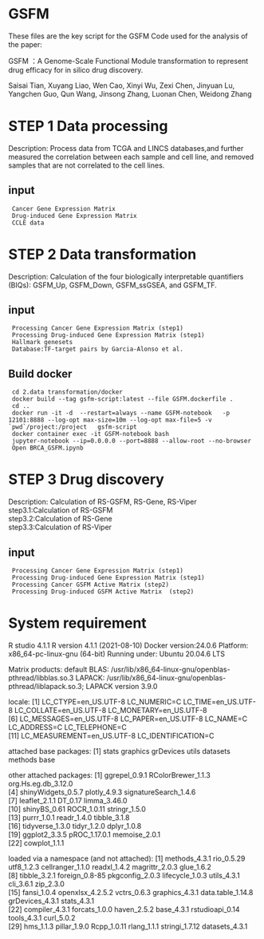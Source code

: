 # GSFM
These files are the key script for the GSFM
Code used for the analysis of the paper:

GSFM ：A Genome-Scale Functional Module transformation to represent drug efficacy for in silico drug discovery.

Saisai Tian, Xuyang Liao, Wen Cao, Xinyi Wu, Zexi Chen, Jinyuan Lu, Yangchen Guo, Qun Wang, Jinsong Zhang, Luonan Chen, Weidong Zhang

# STEP 1 Data processing
Description: Process data from TCGA and LINCS databases,and further measured the correlation between each sample and cell line, and removed samples that are not correlated to the cell lines.
## input 
     Cancer Gene Expression Matrix
     Drug-induced Gene Expression Matrix
     CCLE data
     
# STEP 2 Data transformation
Description: Calculation of the four biologically interpretable quantifiers (BIQs): GSFM_Up, GSFM_Down, GSFM_ssGSEA, and GSFM_TF.
## input
     Processing Cancer Gene Expression Matrix (step1)
     Processing Drug-induced Gene Expression Matrix (step1)
     Hallmark genesets
     Database:TF-target pairs by Garcia-Alonso et al.
## Build docker
     cd 2.data transformation/docker
     docker build --tag gsfm-script:latest --file GSFM.dockerfile .
     cd ..
     docker run -it -d  --restart=always --name GSFM-notebook   -p 12101:8888 --log-opt max-size=10m --log-opt max-file=5 -v `pwd`/project:/project   gsfm-script
     docker container exec -it GSFM-notebook bash
     jupyter-notebook --ip=0.0.0.0 --port=8888 --allow-root --no-browser
     Open BRCA_GSFM.ipynb

# STEP 3 Drug discovery
Description: Calculation of RS-GSFM, RS-Gene, RS-Viper                                                                                 
 step3.1:Calculation of RS-GSFM                                
 step3.2:Calculation of RS-Gene                                      
 step3.3:Calculation of RS-Viper                              
## input
     Processing Cancer Gene Expression Matrix (step1)
     Processing Drug-induced Gene Expression Matrix (step1) 
     Processing Cancer GSFM Active Matrix (step2)
     Processing Drug-induced GSFM Active Matrix  (step2)
     

# System requirement
R studio 4.1.1 R version 4.1.1 (2021-08-10)
Docker version:24.0.6
Platform: x86_64-pc-linux-gnu (64-bit)
Running under: Ubuntu 20.04.6 LTS

Matrix products: default
BLAS:   /usr/lib/x86_64-linux-gnu/openblas-pthread/libblas.so.3 
LAPACK: /usr/lib/x86_64-linux-gnu/openblas-pthread/liblapack.so.3;  LAPACK version 3.9.0

locale:
 [1] LC_CTYPE=en_US.UTF-8       LC_NUMERIC=C               LC_TIME=en_US.UTF-8        LC_COLLATE=en_US.UTF-8     LC_MONETARY=en_US.UTF-8   
 [6] LC_MESSAGES=en_US.UTF-8    LC_PAPER=en_US.UTF-8       LC_NAME=C                  LC_ADDRESS=C               LC_TELEPHONE=C            
[11] LC_MEASUREMENT=en_US.UTF-8 LC_IDENTIFICATION=C       

attached base packages:
[1] stats     graphics  grDevices utils     datasets  methods   base     

other attached packages:
 [1] ggrepel_0.9.1         RColorBrewer_1.1.3    org.Hs.eg.db_3.12.0     
 [4] shinyWidgets_0.5.7    plotly_4.9.3          signatureSearch_1.4.6      
 [7] leaflet_2.1.1         DT_0.17               limma_3.46.0   
[10] shinyBS_0.61          ROCR_1.0.11           stringr_1.5.0        
[13] purrr_1.0.1           readr_1.4.0           tibble_3.1.8         
[16] tidyverse_1.3.0       tidyr_1.2.0           dplyr_1.0.8          
[19] ggplot2_3.3.5         pROC_1.17.0.1         memoise_2.0.1        
[22] cowplot_1.1.1          

loaded via a namespace (and not attached):
 [1] methods_4.3.1     rio_0.5.29        utf8_1.2.3        cellranger_1.1.0  readxl_1.4.2      magrittr_2.0.3    glue_1.6.2       
 [8] tibble_3.2.1      foreign_0.8-85    pkgconfig_2.0.3   lifecycle_1.0.3   utils_4.3.1       cli_3.6.1         zip_2.3.0        
[15] fansi_1.0.4       openxlsx_4.2.5.2  vctrs_0.6.3       graphics_4.3.1    data.table_1.14.8 grDevices_4.3.1   stats_4.3.1      
[22] compiler_4.3.1    forcats_1.0.0     haven_2.5.2       base_4.3.1        rstudioapi_0.14   tools_4.3.1       curl_5.0.2       
[29] hms_1.1.3         pillar_1.9.0      Rcpp_1.0.11       rlang_1.1.1       stringi_1.7.12    datasets_4.3.1 



     
    
